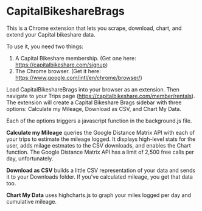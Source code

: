 CapitalBikeshareBrags
===========

This is a Chrome extension that lets you scrape, download, chart, and extend your Capital bikeshare data.

To use it, you need two things:

1. A Capital Bikeshare membership. (Get one here: https://capitalbikeshare.com/signup)
2. The Chrome browser. (Get it here: https://www.google.com/intl/en/chrome/browser/)

Load CapitalBikeshareBrags into your browser as an extension. Then navigate to your Trips page (https://capitalbikeshare.com/member/rentals). The extension will create a Capital Bikeshare Brags sidebar with three options: Calculate my Mileage, Download as CSV, and Chart My Data.

Each of the options triggers a javascript function in the background.js file.

**Calculate my Mileage** queries the Google Distance Matrix API with each of your trips to estimate the mileage logged. It displays high-level stats for the user, adds milage estmates to the CSV downloads, and enables the Chart function. The Google Distance Matrix API has a limit of 2,500 free calls per day, unfortunately.

**Download as CSV** builds a little CSV representation of your data and sends it to your Downloads folder. If you've calculated mileage, you get that data too.

**Chart My Data** uses highcharts.js to graph your miles logged per day and cumulative mileage.

